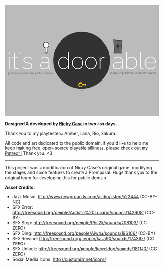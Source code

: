 ![](https://raw.githubusercontent.com/ncase/door/gh-pages/thumbnail.png)

**Designed & developed by [Nicky Case](http://ncase.me/) in two-ish days.**

Thank you to my playtesters: Amber, Lana, Rio, Sakura.

All code and art dedicated to the public domain. 
If you'd like to help me keep making free, open-source playable silliness,
please check out [my Patreon!](http://patreon.com/ncase) Thank you. <3

---

This project was a modification of Nicky Case's original game, modifying the stages and some features to create a Promposal. Huge thank you to the original team for developing this for public domain.

**Asset Credits:**

* Jazz Music: http://www.newgrounds.com/audio/listen/522444 (CC-BY-NC)
* SFX Error: http://freesound.org/people/Autistic%20Lucario/sounds/142608/ (CC-BY)
* SFX Step: http://freesound.org/people/Phil25/sounds/208103/ (CC ZERO)
* SFX Ding: http://freesound.org/people/Aiwha/sounds/196106/ (CC-BY)
* SFX Rewind: http://freesound.org/people/kasa90/sounds/174363/ (CC ZERO)
* SFX Unlock: http://freesound.org/people/keweldog/sounds/181140/ (CC ZERO)
* Social Media Icons: http://customizr.net/icons/
